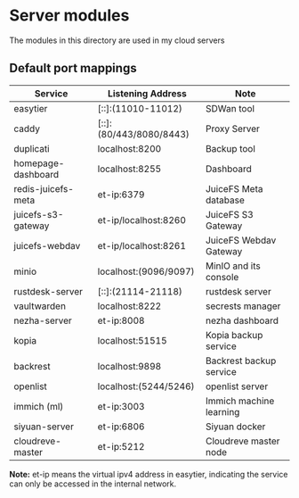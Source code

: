# Server modules

The modules in this directory are used in my cloud servers

## Default port mappings

| Service            | Listening Address       | Note                     |
| ------------------ | ----------------------- | ------------------------ |
| easytier           | [::]:(11010-11012)      | SDWan tool               |
| caddy              | [::]:(80/443/8080/8443) | Proxy Server             |
| duplicati          | localhost:8200          | Backup tool              |
| homepage-dashboard | localhost:8255          | Dashboard                |
| redis-juicefs-meta | et-ip:6379              | JuiceFS Meta database    |
| juicefs-s3-gateway | et-ip/localhost:8260    | JuiceFS S3 Gateway       |
| juicefs-webdav     | et-ip/localhost:8261    | JuiceFS Webdav Gateway   |
| minio              | localhost:(9096/9097)   | MinIO and its console    |
| rustdesk-server    | [::]:(21114-21118)      | rustdesk server          |
| vaultwarden        | localhost:8222          | secrests manager         |
| nezha-server       | et-ip:8008              | nezha dashboard          |
| kopia              | localhost:51515         | Kopia backup service     |
| backrest           | localhost:9898          | Backrest backup service  |
| openlist           | localhost:(5244/5246)   | openlist server          |
| immich (ml)        | et-ip:3003              | Immich machine learning  |
| siyuan-server      | et-ip:6806              | Siyuan docker            |
| cloudreve-master   | et-ip:5212              | Cloudreve master node    |

**Note:** et-ip means the virtual ipv4 address in easytier, indicating the service can only be accessed in the internal network.
